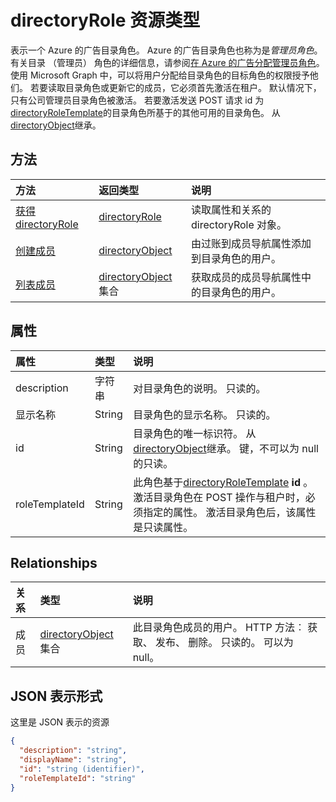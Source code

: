 # <a name="directoryrole-resource-type"></a>directoryRole 资源类型

表示一个 Azure 的广告目录角色。 Azure 的广告目录角色也称为是*管理员角色*。 有关目录 （管理员） 角色的详细信息，请参阅[在 Azure 的广告分配管理员角色](http://azure.microsoft.com/documentation/articles/active-directory-assign-admin-roles/)。 使用 Microsoft Graph 中，可以将用户分配给目录角色的目标角色的权限授予他们。 若要读取目录角色或更新它的成员，它必须首先激活在租户。 默认情况下，只有公司管理员目录角色被激活。 若要激活发送 POST 请求 id 为[directoryRoleTemplate](directoryroletemplate.md)的目录角色所基于的其他可用的目录角色。 从[directoryObject](directoryobject.md)继承。



## <a name="methods"></a>方法

| 方法       | 返回类型  |说明|
|:---------------|:--------|:----------|
|[获得 directoryRole](../api/directoryrole_get.md) | [directoryRole](directoryrole.md) |读取属性和关系的 directoryRole 对象。|
|[创建成员](../api/directoryrole_post_members.md) |[directoryObject](directoryobject.md)| 由过账到成员导航属性添加到目录角色的用户。|
|[列表成员](../api/directoryrole_list_members.md) |[directoryObject](directoryobject.md)集合| 获取成员的成员导航属性中的目录角色的用户。|


## <a name="properties"></a>属性
| 属性     | 类型   |说明|
|:---------------|:--------|:----------|
|description|字符串|对目录角色的说明。 只读的。 |
|显示名称|String|目录角色的显示名称。 只读的。 |
|id|String|目录角色的唯一标识符。 从[directoryObject](directoryobject.md)继承。 键，不可以为 null 的只读。|
|roleTemplateId|String| 此角色基于[directoryRoleTemplate](directoryroletemplate.md) **id** 。 激活目录角色在 POST 操作与租户时，必须指定的属性。 激活目录角色后，该属性是只读属性。 |

## <a name="relationships"></a>Relationships
| 关系 | 类型   |说明|
|:---------------|:--------|:----------|
|成员|[directoryObject](directoryobject.md)集合|此目录角色成员的用户。 HTTP 方法︰ 获取、 发布、 删除。 只读的。 可以为 null。|


## <a name="json-representation"></a>JSON 表示形式

这里是 JSON 表示的资源

<!-- {
  "blockType": "resource",
  "optionalProperties": [
    "memberOf",
    "members",
    "ownedObjects",
    "owners"
  ],
  "keyProperty": "id",
  "@odata.type": "microsoft.graph.directoryRole"
}-->

```json
{
  "description": "string",
  "displayName": "string",
  "id": "string (identifier)",
  "roleTemplateId": "string"
}

```

<!-- uuid: 8fcb5dbc-d5aa-4681-8e31-b001d5168d79
2015-10-25 14:57:30 UTC -->
<!-- {
  "type": "#page.annotation",
  "description": "directoryRole resource",
  "keywords": "",
  "section": "documentation",
  "tocPath": ""
}-->
